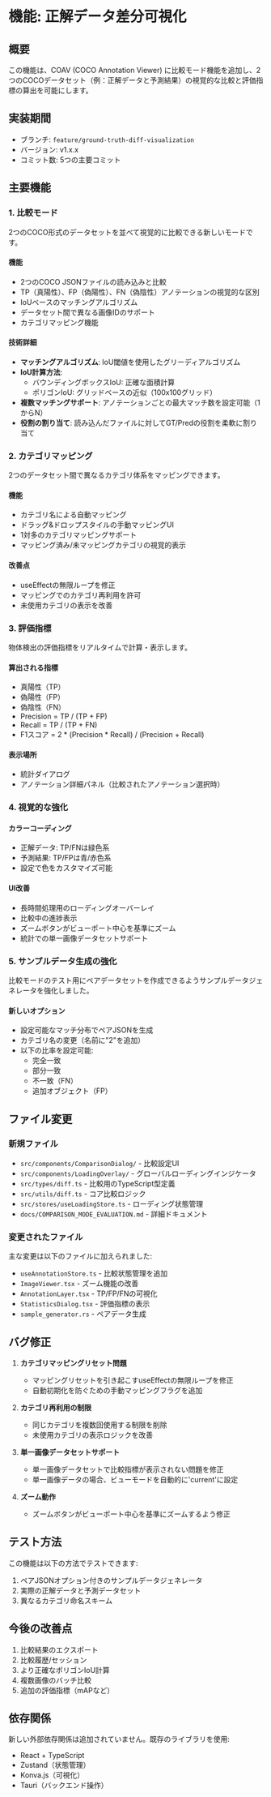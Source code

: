 # 機能: 正解データ差分可視化

## 概要

この機能は、COAV (COCO Annotation Viewer) に比較モード機能を追加し、2つのCOCOデータセット（例：正解データと予測結果）の視覚的な比較と評価指標の算出を可能にします。

## 実装期間

- ブランチ: `feature/ground-truth-diff-visualization`
- バージョン: v1.x.x
- コミット数: 5つの主要コミット

## 主要機能

### 1. 比較モード

2つのCOCO形式のデータセットを並べて視覚的に比較できる新しいモードです。

#### 機能

- 2つのCOCO JSONファイルの読み込みと比較
- TP（真陽性）、FP（偽陽性）、FN（偽陰性）アノテーションの視覚的な区別
- IoUベースのマッチングアルゴリズム
- データセット間で異なる画像IDのサポート
- カテゴリマッピング機能

#### 技術詳細

- **マッチングアルゴリズム**: IoU閾値を使用したグリーディアルゴリズム
- **IoU計算方法**:
  - バウンディングボックスIoU: 正確な面積計算
  - ポリゴンIoU: グリッドベースの近似（100x100グリッド）
- **複数マッチングサポート**: アノテーションごとの最大マッチ数を設定可能（1からN）
- **役割の割り当て**: 読み込んだファイルに対してGT/Predの役割を柔軟に割り当て

### 2. カテゴリマッピング

2つのデータセット間で異なるカテゴリ体系をマッピングできます。

#### 機能

- カテゴリ名による自動マッピング
- ドラッグ&ドロップスタイルの手動マッピングUI
- 1対多のカテゴリマッピングサポート
- マッピング済み/未マッピングカテゴリの視覚的表示

#### 改善点

- useEffectの無限ループを修正
- マッピングでのカテゴリ再利用を許可
- 未使用カテゴリの表示を改善

### 3. 評価指標

物体検出の評価指標をリアルタイムで計算・表示します。

#### 算出される指標

- 真陽性（TP）
- 偽陽性（FP）
- 偽陰性（FN）
- Precision = TP / (TP + FP)
- Recall = TP / (TP + FN)
- F1スコア = 2 * (Precision * Recall) / (Precision + Recall)

#### 表示場所

- 統計ダイアログ
- アノテーション詳細パネル（比較されたアノテーション選択時）

### 4. 視覚的な強化

#### カラーコーディング

- 正解データ: TP/FNは緑色系
- 予測結果: TP/FPは青/赤色系
- 設定で色をカスタマイズ可能

#### UI改善

- 長時間処理用のローディングオーバーレイ
- 比較中の進捗表示
- ズームボタンがビューポート中心を基準にズーム
- 統計での単一画像データセットサポート

### 5. サンプルデータ生成の強化

比較モードのテスト用にペアデータセットを作成できるようサンプルデータジェネレータを強化しました。

#### 新しいオプション

- 設定可能なマッチ分布でペアJSONを生成
- カテゴリ名の変更（名前に"2"を追加）
- 以下の比率を設定可能:
  - 完全一致
  - 部分一致
  - 不一致（FN）
  - 追加オブジェクト（FP）

## ファイル変更

### 新規ファイル

- `src/components/ComparisonDialog/` - 比較設定UI
- `src/components/LoadingOverlay/` - グローバルローディングインジケータ
- `src/types/diff.ts` - 比較用のTypeScript型定義
- `src/utils/diff.ts` - コア比較ロジック
- `src/stores/useLoadingStore.ts` - ローディング状態管理
- `docs/COMPARISON_MODE_EVALUATION.md` - 詳細ドキュメント

### 変更されたファイル

主な変更は以下のファイルに加えられました:

- `useAnnotationStore.ts` - 比較状態管理を追加
- `ImageViewer.tsx` - ズーム機能の改善
- `AnnotationLayer.tsx` - TP/FP/FNの可視化
- `StatisticsDialog.tsx` - 評価指標の表示
- `sample_generator.rs` - ペアデータ生成

## バグ修正

1. **カテゴリマッピングリセット問題**
   - マッピングリセットを引き起こすuseEffectの無限ループを修正
   - 自動初期化を防ぐための手動マッピングフラグを追加

2. **カテゴリ再利用の制限**
   - 同じカテゴリを複数回使用する制限を削除
   - 未使用カテゴリの表示ロジックを改善

3. **単一画像データセットサポート**
   - 単一画像データセットで比較指標が表示されない問題を修正
   - 単一画像データの場合、ビューモードを自動的に'current'に設定

4. **ズーム動作**
   - ズームボタンがビューポート中心を基準にズームするよう修正

## テスト方法

この機能は以下の方法でテストできます:

1. ペアJSONオプション付きのサンプルデータジェネレータ
2. 実際の正解データと予測データセット
3. 異なるカテゴリ命名スキーム

## 今後の改善点

1. 比較結果のエクスポート
2. 比較履歴/セッション
3. より正確なポリゴンIoU計算
4. 複数画像のバッチ比較
5. 追加の評価指標（mAPなど）

## 依存関係

新しい外部依存関係は追加されていません。既存のライブラリを使用:

- React + TypeScript
- Zustand（状態管理）
- Konva.js（可視化）
- Tauri（バックエンド操作）